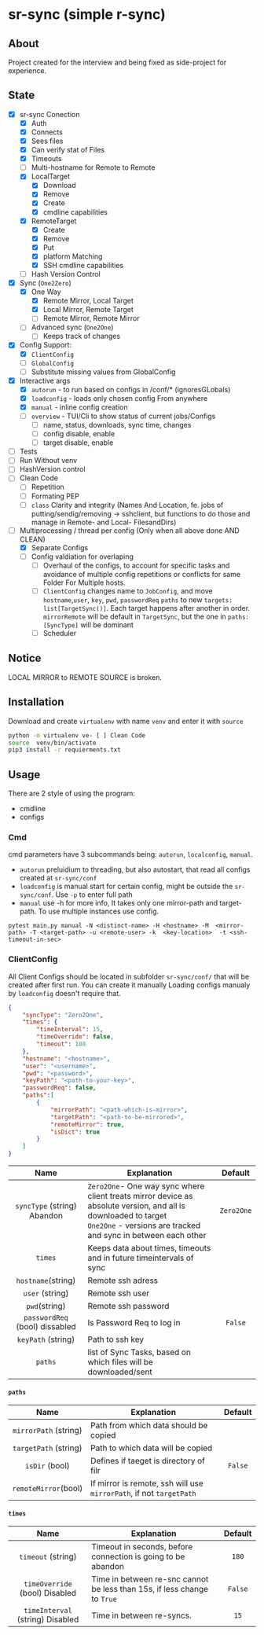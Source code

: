  # sr-sync (simple r-sync)
 
## About
Project created for the interview and being fixed as side-project for experience.

## State
- [X] sr-sync Conection
    - [X] Auth
    - [X] Connects
    - [X] Sees files 
    - [X] Can verify stat of Files
    - [X] Timeouts
    - [ ] Multi-hostname for Remote to Remote
    - [X] LocalTarget
        - [X] Download
        - [X] Remove
        - [X] Create
        - [X] cmdline capabilities
    - [X] RemoteTarget
        - [X] Create
        - [X] Remove
        - [X] Put
        - [X] platform Matching
        - [X] SSH cmdline capabilities 
    - [ ] Hash Version Control
- [X] Sync (`One2Zero`)
    - [X] One Way 
        - [X] Remote Mirror, Local Target
        - [X] Local Mirror, Remote Target
        - [ ] Remote Mirror, Remote Mirror
    - [ ] Advanced sync (`One2One`) 
        - [ ] Keeps track of changes
- [X] Config Support:
  - [X] `ClientConfig`
  - [ ] `GlobalConfig`
  - [ ]  Substitute missing values from GlobalConfig
- [X] Interactive args
    - [X] `autorun` - to run based on configs in /conf/* (ignoresGLobals)
    - [X] `loadconfig` - loads only chosen config From anywhere
    - [X] `manual` - inline config creation
    - [ ] `overview` - TUI/Cli to show status of current jobs/Configs
        - [ ] name, status, downloads, sync time, changes
        - [ ] config disable, enable
        - [ ] target disable, enable
- [ ] Tests
- [ ] Run Without venv
- [ ] HashVersion control
- [ ] Clean Code
    - [ ] Repetition
    - [ ] Formating PEP
    - [ ] `class` Clarity and integrity (Names And Location, fe. jobs of putting/sendig/removing -> sshclient, but functions to do those and manage in Remote- and Local- FilesandDirs)
- [ ] Multiprocessing / thread per config (Only when all above done AND CLEAN)
  - [X] Separate Configs
  - [ ] Config valdiation for overlaping
    - [ ] Overhaul of the configs, to account for specific tasks and avoidance of multiple config repetitions or conflicts for same Folder For Multiple hosts.
    - [ ] `ClientConfig` changes name to `JobConfig`, and move `hostname`,`user`, `key`, `pwd`, `passwordReq` `paths` to new `targets: list[TargetSync()]`. Each target happens after another in order. `mirrorRemote` will be default in `TargetSync`, but the one in `paths:[SyncType]` will be dominant
    - [ ] Scheduler
    
## Notice 
LOCAL MIRROR to REMOTE SOURCE is broken.

## Installation
Download and create `virtualenv` with name `venv` and enter it with `source`
```bash
python -m virtualenv ve- [ ] Clean Code
source  venv/bin/activate
pip3 install -r requierments.txt
```

## Usage

There are 2 style of using the program:
- cmdline
- configs

### Cmd

cmd parameters have 3 subcommands being: `autorun`, `localconfig`, `manual`. 
- `autorun` preluidium to threading, but also autostart, that read all configs created at `sr-sync/conf`
- `loadconfig` is manual start for certain config, might be outside the `sr-sync/conf`. Use `-p` to enter full path
- `manual`  use -h for more info, It takes only one mirror-path and target-path. To use multiple instances use config.
```commandline
pytest main.py manual -N <distinct-name> -H <hostname> -M  <mirror-path> -T <target-path> -u <remote-user> -k  <key-location>  -t <ssh-timeout-in-sec>
```

### ClientConfig
All Client Configs should be located in subfolder `sr-sync/conf/` that will be created after first run. You can create it manually
Loading configs manualy by `loadconfig` doesn't require that.

```json
{
    "syncType": "Zero2One",
    "times": {
        "timeInterval": 15,
        "timeOverride": false,
        "timeout": 180
    },
    "hostname": "<hostname>",
    "user": "<username>",
    "pwd": "<password>",
    "keyPath": "<path-to-your-key>",
    "passwordReq": false,
    "paths":[
        {
            "mirrorPath": "<path-which-is-mirror>",
            "targetPath": "<path-to-be-mirrored>",
            "remoteMirror": true, 
            "isDict": true
        }
    ]
}

```
|              Name              | Explanation                                                                                                                                                                           |   Default    |
|:------------------------------:|---------------------------------------------------------------------------------------------------------------------------------------------------------------|:------------:|
|  `syncType` (string) Abandon   | `Zero2One`- One way sync where client treats mirror device as absolute version, and all is downloaded to target <br>  `One2One` - versions are tracked and sync in between each other |  `Zero2One`  |
|            `times`             | Keeps data about times, timeouts and in future timeintervals of sync                                                                                                                  |              |
|       `hostname`(string)       | Remote ssh adress                                                                                                                                                                     |              |
|        `user` (string)         | Remote ssh user                                                                                                                                                                       |              |
|         `pwd`(string)          | Remote ssh password                                                                                                                                                                   |              |
| `passwordReq` (bool) dissabled | Is Password Req to log in                                                                                                                                                             |   `False`    |
|      `keyPath`  (string)       | Path to ssh key                                                                                                                                                                       |              |
|            `paths`             | list of Sync Tasks, based on which files will be downloaded/sent                                                                                                                      |              |


#### `paths`
|         Name          | Explanation                                                         | Default |
|:---------------------:|---------------------------------------------------------------------|:-------:|
| `mirrorPath` (string) | Path from which data should be copied                               |         |
| `targetPath` (string) | Path to which data will be copied                                   |         |
|    `isDir` (bool)     | Defines if taeget is directory of filr                              |  `False`  |
| `remoteMirror`(bool)  | If mirror is remote, ssh will use `mirrorPath`, if not `targetPath` |         |

#### `times`
|               Name                | Explanation                                                              | Default |
|:---------------------------------:|--------------------------------------------------------------------------|:-------:|
|        `timeout` (string)         | Timeout in seconds, before connection is going to be abandon             |  `180`  |
|  `timeOverride` (bool) Disabled   | Time in between re-snc cannot be less than 15s, if less change to `True` | `False` |
| `timeInterval` (string)  Disabled | Time in between re-syncs.                                                |  `15`   |